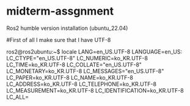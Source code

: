 # midterm-assgnment

Ros2 humble version installation (ubuntu_22.04)

#First of all I make sure that I have UTF-8

ros2@ros2ubuntu:~$ locale
LANG=en_US.UTF-8
LANGUAGE=en_US:
LC_CTYPE="en_US.UTF-8"
LC_NUMERIC=ko_KR.UTF-8
LC_TIME=ko_KR.UTF-8
LC_COLLATE="en_US.UTF-8"
LC_MONETARY=ko_KR.UTF-8
LC_MESSAGES="en_US.UTF-8"
LC_PAPER=ko_KR.UTF-8
LC_NAME=ko_KR.UTF-8
LC_ADDRESS=ko_KR.UTF-8
LC_TELEPHONE=ko_KR.UTF-8
LC_MEASUREMENT=ko_KR.UTF-8
LC_IDENTIFICATION=ko_KR.UTF-8
LC_ALL=

